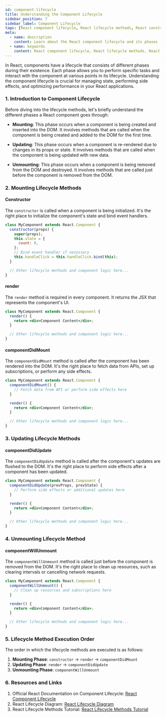 ```yaml
---
id: component-lifecycle
title: Understanding the Component Lifecycle
sidebar_position: 7
sidebar_label: Component Lifecycle
tags: [React component lifecycle, React lifecycle methods, React constructor, React render, React componentDidMount, React componentDidUpdate, React componentWillUnmount, state management in React, React side effects, React performance optimization]
meta:
  - name: description
    content: Learn about the React component lifecycle and its phases - Mounting, Updating, and Unmounting. Explore essential lifecycle methods such as constructor, render, componentDidMount, componentDidUpdate, and componentWillUnmount. Understand when to use each method for state management, side effects, and performance optimization in your React applications.
  - name: keywords
    content: React component lifecycle, React lifecycle methods, React constructor, React render, React componentDidMount, React componentDidUpdate, React componentWillUnmount, state management in React, React side effects, React performance optimization
---
```




In React, components have a lifecycle that consists of different phases during their existence. Each phase allows you to perform specific tasks and interact with the component at various points in its lifecycle. Understanding the component lifecycle is crucial for managing state, performing side effects, and optimizing performance in your React applications.

### 1. Introduction to Component Lifecycle

Before diving into the lifecycle methods, let's briefly understand the different phases a React component goes through:

- **Mounting**: This phase occurs when a component is being created and inserted into the DOM. It involves methods that are called when the component is being created and added to the DOM for the first time.

- **Updating**: This phase occurs when a component is re-rendered due to changes in its props or state. It involves methods that are called when the component is being updated with new data.

- **Unmounting**: This phase occurs when a component is being removed from the DOM and destroyed. It involves methods that are called just before the component is removed from the DOM.

### 2. Mounting Lifecycle Methods

#### Constructor
The `constructor` is called when a component is being initialized. It's the right place to initialize the component's state and bind event handlers.

```jsx
class MyComponent extends React.Component {
  constructor(props) {
    super(props);
    this.state = {
      count: 0,
    };
    // Bind event handler if necessary
    this.handleClick = this.handleClick.bind(this);
  }

  // Other lifecycle methods and component logic here...
}
```

#### render
The `render` method is required in every component. It returns the JSX that represents the component's UI.

```jsx
class MyComponent extends React.Component {
  render() {
    return <div>Component Content</div>;
  }

  // Other lifecycle methods and component logic here...
}
```

#### componentDidMount
The `componentDidMount` method is called after the component has been rendered into the DOM. It's the right place to fetch data from APIs, set up subscriptions, or perform any side effects.

```jsx
class MyComponent extends React.Component {
  componentDidMount() {
    // Fetch data from API or perform side effects here
  }

  render() {
    return <div>Component Content</div>;
  }

  // Other lifecycle methods and component logic here...
}
```

### 3. Updating Lifecycle Methods

#### componentDidUpdate
The `componentDidUpdate` method is called after the component's updates are flushed to the DOM. It's the right place to perform side effects after a component has been updated.

```jsx
class MyComponent extends React.Component {
  componentDidUpdate(prevProps, prevState) {
    // Perform side effects or additional updates here
  }

  render() {
    return <div>Component Content</div>;
  }

  // Other lifecycle methods and component logic here...
}
```

### 4. Unmounting Lifecycle Method

#### componentWillUnmount
The `componentWillUnmount` method is called just before the component is removed from the DOM. It's the right place to clean up resources, such as clearing intervals or cancelling network requests.

```jsx
class MyComponent extends React.Component {
  componentWillUnmount() {
    // Clean up resources and subscriptions here
  }

  render() {
    return <div>Component Content</div>;
  }

  // Other lifecycle methods and component logic here...
}
```

### 5. Lifecycle Method Execution Order

The order in which the lifecycle methods are executed is as follows:

1. **Mounting Phase**: `constructor` -> `render` -> `componentDidMount`
2. **Updating Phase**: `render` -> `componentDidUpdate`
3. **Unmounting Phase**: `componentWillUnmount`

### 6. Resources and Links

1. Official React Documentation on Component Lifecycle: [React Component Lifecycle](https://reactjs.org/docs/react-component.html)
2. React Lifecycle Diagram: [React Lifecycle Diagram](https://projects.wojtekmaj.pl/react-lifecycle-methods-diagram/)
3. React Lifecycle Methods Tutorial: [React Lifecycle Methods Tutorial](https://www.taniarascia.com/component-lifecycle-react/)

